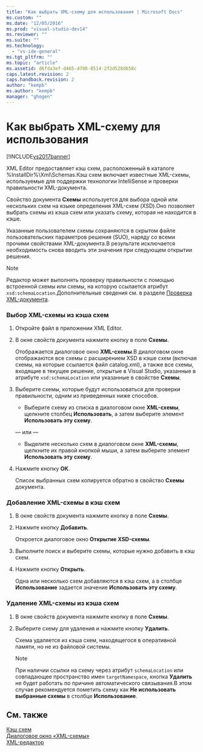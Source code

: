 ```yaml
---
title: "Как выбрать XML-схему для использования | Microsoft Docs"
ms.custom: ""
ms.date: "12/05/2016"
ms.prod: "visual-studio-dev14"
ms.reviewer: ""
ms.suite: ""
ms.technology: 
  - "vs-ide-general"
ms.tgt_pltfrm: ""
ms.topic: "article"
ms.assetid: d6fda3ef-d465-4788-8514-2f2d528d658c
caps.latest.revision: 2
caps.handback.revision: 2
author: "kempb"
ms.author: "kempb"
manager: "ghogen"
---
```

# Как выбрать XML-схему для использования
[!INCLUDE[vs2017banner](../code-quality/includes/vs2017banner.md)]

XML Editor предоставляет кэш схем, расположенный в каталоге %InstallDir%\\Xml\\Schemas.Кэш схем включает известные XML\-схемы, используемые для поддержки технологии IntelliSense и проверки правильности XML\-документа.  
  
 Свойство документа **Схемы** используется для выбора одной или нескольких схем на языке определения XML\-схем \(XSD\).Оно позволяет выбрать схемы из кэша схем или указать схему, которая не находится в кэше.  
  
 Указанные пользователем схемы сохраняются в скрытом файле пользовательских параметров решения \(SUO\), наряду со всеми прочими свойствами XML\-документа.В результате исключается необходимость снова вводить эти значения при следующем открытии решения.  
  
> [!NOTE]
>  Редактор может выполнять проверку правильности с помощью встроенной схемы или схемы, на которую ссылается атрибут `xsd:schemaLocation`.Дополнительные сведения см. в разделе [Проверка XML\-документа](../xml-tools/xml-document-validation.md).  
  
### Выбор XML\-схемы из кэша схем  
  
1.  Откройте файл в приложении XML Editor.  
  
2.  В окне свойств документа нажмите кнопку в поле **Схемы**.  
  
     Отображается диалоговое окно **XML\-схемы**.В диалоговом окне отображаются все схемы с расширением XSD в кэше схем \(включая схемы, на которые ссылается файл catalog.xml\), а также все схемы, входящие в текущее решение, открытые в Visual Studio, указанные в атрибуте `xsd:schemaLocation` или указанные в свойстве **Схемы**.  
  
3.  Выберите схемы, которые будут использоваться для проверки правильности, одним из приведенных ниже способов.  
  
    -   Выберите схему из списка в диалоговом окне **XML\-схемы**, щелкните столбец **Использовать**, а затем выберите элемент **Использовать эту схему**.  
  
     — или —  
  
    -   Выделите несколько схем в диалоговом окне **XML\-схемы**, щелкните их правой кнопкой мыши, а затем выберите элемент **Использовать эту схему**.  
  
4.  Нажмите кнопку **ОК**.  
  
     Список выбранных схем копируется обратно в свойство **Схемы** документа.  
  
### Добавление XML\-схемы в кэш схем  
  
1.  В окне свойств документа нажмите кнопку в поле **Схемы**.  
  
2.  Нажмите кнопку **Добавить**.  
  
     Откроется диалоговое окно **Открытие XSD\-схемы**.  
  
3.  Выполните поиск и выберите схемы, которые нужно добавить в кэш схем.  
  
4.  Нажмите кнопку **Открыть**.  
  
     Одна или несколько схем добавляются в кэш схем, а в столбце **Использование** задается значение **Использовать эту схему**.  
  
### Удаление XML\-схемы из кэша схем  
  
1.  В окне свойств документа нажмите кнопку в поле **Схемы**.  
  
2.  Выберите схему для удаления и нажмите кнопку **Удалить**.  
  
     Схема удаляется из кэша схем, находящегося в оперативной памяти, но не из файловой системы.  
  
    > [!NOTE]
    >  При наличии ссылки на схему через атрибут `schemaLocation` или совпадающее пространство имен `targetNamespace`, кнопка **Удалить** не будет работать по причине автоматического связывания.В этом случае рекомендуется пометить схему как **Не использовать выбранные схемы** в столбце **Использование**.  
  
## См. также  
 [Кэш схем](../xml-tools/schema-cache.md)   
 [Диалоговое окно «XML\-схемы»](../xml-tools/xml-schemas-dialog-box.md)   
 [XML\-редактор](../xml-tools/xml-editor.md)